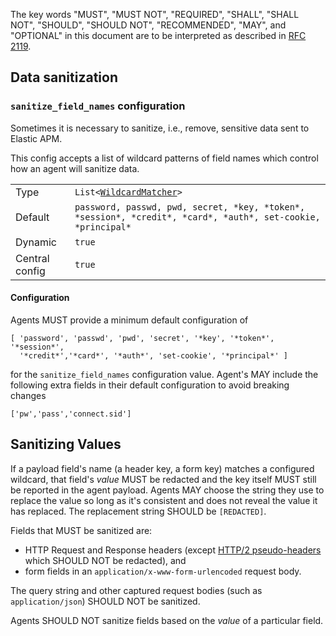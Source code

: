 The key words "MUST", "MUST NOT", "REQUIRED", "SHALL", "SHALL NOT", "SHOULD",
"SHOULD NOT", "RECOMMENDED",  "MAY", and "OPTIONAL" in this document are to
be interpreted as described in
[RFC 2119](https://www.ietf.org/rfc/rfc2119.txt).

## Data sanitization

### `sanitize_field_names` configuration

Sometimes it is necessary to sanitize, i.e., remove,
sensitive data sent to Elastic APM.

This config accepts a list of wildcard patterns of field names which control
how an agent will sanitize data.

|                |   |
|----------------|---|
| Type           | `List<`[`WildcardMatcher`](../../tests/agents/json-specs/wildcard_matcher_tests.json)`>` |
| Default        | `password, passwd, pwd, secret, *key, *token*, *session*, *credit*, *card*, *auth*, set-cookie, *principal*` |
| Dynamic        | `true` |
| Central config | `true` |

#### Configuration

Agents MUST provide a minimum default configuration of

    [ 'password', 'passwd', 'pwd', 'secret', '*key', '*token*', '*session*',
      '*credit*','*card*', '*auth*', 'set-cookie', '*principal*' ]

for the `sanitize_field_names` configuration value.  Agent's MAY include the
following extra fields in their default configuration to avoid breaking changes

    ['pw','pass','connect.sid']

## Sanitizing Values

If a payload field's name (a header key, a form key) matches a configured
wildcard, that field's _value_ MUST be redacted and the key itself
MUST still be reported in the agent payload. Agents MAY choose the string
they use to replace the value so long as it's consistent and does not reveal
the value it has replaced. The replacement string SHOULD be `[REDACTED]`.

Fields that MUST be sanitized are:
- HTTP Request and Response headers (except [HTTP/2 pseudo-headers](https://datatracker.ietf.org/doc/html/rfc7540#section-8.1.2.3) which SHOULD NOT be redacted), and
- form fields in an `application/x-www-form-urlencoded` request body.

The query string and other captured request bodies (such as `application/json`)
SHOULD NOT be sanitized.

Agents SHOULD NOT sanitize fields based on the _value_ of a particular field.
